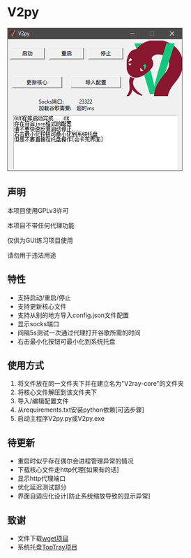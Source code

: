 # V2py

![screenshot](https://github.com/LovelyFox-koucha/V2py/blob/master/readme/screenshot.png)


## 声明
本项目使用GPLv3许可

本项目不带任何代理功能

仅供为GUI练习项目使用

请勿用于违法用途

## 特性
- 支持启动/重启/停止
- 支持更新核心文件
- 支持从别的地方导入config.json文件配置
- 显示socks端口
- 间隔5s测试一次通过代理打开谷歌所需的时间
- 右击最小化按钮可最小化到系统托盘

## 使用方式
1. 将文件放在同一文件夹下并在建立名为"V2ray-core"的文件夹
2. 将核心文件解压到该文件夹下
3. 导入/编辑配置文件
4. 从requirements.txt安装python依赖[可选步骤]
5. 启动主程序V2py.py或V2py.exe

## 待更新
- 重启时似乎存在偶尔会进程管理异常的情况
- 下载核心文件走http代理[如果有的话]
- 显示http代理端口
- 优化延迟测试部分
- 界面自适应化设计[防止系统缩放导致的显示异常]

## 致谢
- 文件下载[wget项目](https://github.com/mirror/wget)
- 系统托盘[TopTray项目](https://github.com/RanFeng/TopTray)

